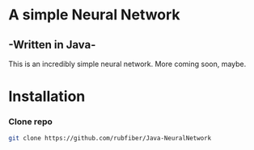<h1 class="Title">A simple Neural Network</h1>
<h2 class="text">-Written in Java-</h2>
<p class="text">
This is an incredibly simple neural network. More coming soon, maybe.
</p>

# Installation

### Clone repo
``` bash
git clone https://github.com/rubfiber/Java-NeuralNetwork
```
